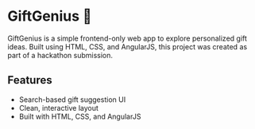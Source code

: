 # GiftGenius 🎁

GiftGenius is a simple frontend-only web app to explore personalized gift ideas. Built using HTML, CSS, and AngularJS, this project was created as part of a hackathon submission.

## Features

- Search-based gift suggestion UI
- Clean, interactive layout
- Built with HTML, CSS, and AngularJS

